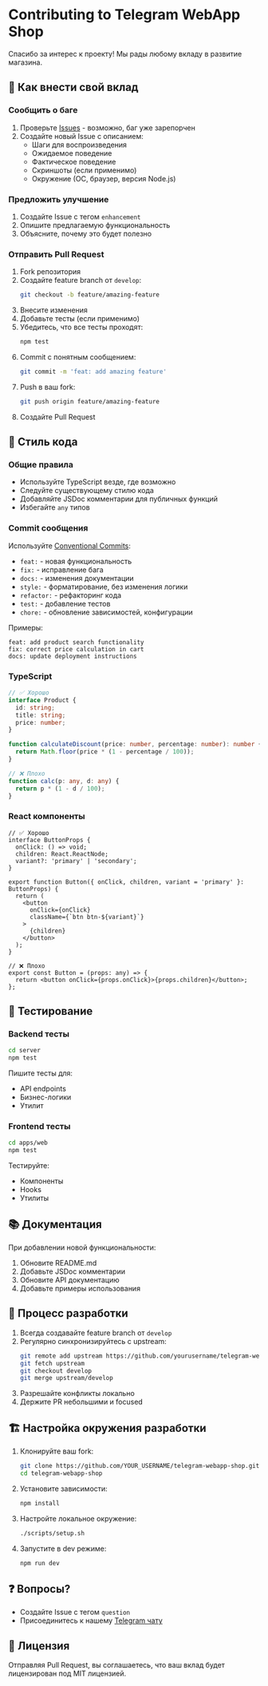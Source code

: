 # Contributing to Telegram WebApp Shop

Спасибо за интерес к проекту! Мы рады любому вкладу в развитие магазина.

## 🤝 Как внести свой вклад

### Сообщить о баге

1. Проверьте [Issues](https://github.com/yourusername/telegram-webapp-shop/issues) - возможно, баг уже зарепорчен
2. Создайте новый Issue с описанием:
   - Шаги для воспроизведения
   - Ожидаемое поведение
   - Фактическое поведение
   - Скриншоты (если применимо)
   - Окружение (ОС, браузер, версия Node.js)

### Предложить улучшение

1. Создайте Issue с тегом `enhancement`
2. Опишите предлагаемую функциональность
3. Объясните, почему это будет полезно

### Отправить Pull Request

1. Fork репозитория
2. Создайте feature branch от `develop`:
   ```bash
   git checkout -b feature/amazing-feature
   ```
3. Внесите изменения
4. Добавьте тесты (если применимо)
5. Убедитесь, что все тесты проходят:
   ```bash
   npm test
   ```
6. Commit с понятным сообщением:
   ```bash
   git commit -m 'feat: add amazing feature'
   ```
7. Push в ваш fork:
   ```bash
   git push origin feature/amazing-feature
   ```
8. Создайте Pull Request

## 📝 Стиль кода

### Общие правила

- Используйте TypeScript везде, где возможно
- Следуйте существующему стилю кода
- Добавляйте JSDoc комментарии для публичных функций
- Избегайте `any` типов

### Commit сообщения

Используйте [Conventional Commits](https://www.conventionalcommits.org/):

- `feat:` - новая функциональность
- `fix:` - исправление бага
- `docs:` - изменения документации
- `style:` - форматирование, без изменения логики
- `refactor:` - рефакторинг кода
- `test:` - добавление тестов
- `chore:` - обновление зависимостей, конфигурации

Примеры:
```
feat: add product search functionality
fix: correct price calculation in cart
docs: update deployment instructions
```

### TypeScript

```typescript
// ✅ Хорошо
interface Product {
  id: string;
  title: string;
  price: number;
}

function calculateDiscount(price: number, percentage: number): number {
  return Math.floor(price * (1 - percentage / 100));
}

// ❌ Плохо
function calc(p: any, d: any) {
  return p * (1 - d / 100);
}
```

### React компоненты

```tsx
// ✅ Хорошо
interface ButtonProps {
  onClick: () => void;
  children: React.ReactNode;
  variant?: 'primary' | 'secondary';
}

export function Button({ onClick, children, variant = 'primary' }: ButtonProps) {
  return (
    <button
      onClick={onClick}
      className={`btn btn-${variant}`}
    >
      {children}
    </button>
  );
}

// ❌ Плохо
export const Button = (props: any) => {
  return <button onClick={props.onClick}>{props.children}</button>;
};
```

## 🧪 Тестирование

### Backend тесты

```bash
cd server
npm test
```

Пишите тесты для:
- API endpoints
- Бизнес-логики
- Утилит

### Frontend тесты

```bash
cd apps/web
npm test
```

Тестируйте:
- Компоненты
- Hooks
- Утилиты

## 📚 Документация

При добавлении новой функциональности:

1. Обновите README.md
2. Добавьте JSDoc комментарии
3. Обновите API документацию
4. Добавьте примеры использования

## 🔄 Процесс разработки

1. Всегда создавайте feature branch от `develop`
2. Регулярно синхронизируйтесь с upstream:
   ```bash
   git remote add upstream https://github.com/yourusername/telegram-webapp-shop.git
   git fetch upstream
   git checkout develop
   git merge upstream/develop
   ```
3. Разрешайте конфликты локально
4. Держите PR небольшими и focused

## 🏗️ Настройка окружения разработки

1. Клонируйте ваш fork:
   ```bash
   git clone https://github.com/YOUR_USERNAME/telegram-webapp-shop.git
   cd telegram-webapp-shop
   ```

2. Установите зависимости:
   ```bash
   npm install
   ```

3. Настройте локальное окружение:
   ```bash
   ./scripts/setup.sh
   ```

4. Запустите в dev режиме:
   ```bash
   npm run dev
   ```

## ❓ Вопросы?

- Создайте Issue с тегом `question`
- Присоединитесь к нашему [Telegram чату](https://t.me/tgshop_dev)

## 📄 Лицензия

Отправляя Pull Request, вы соглашаетесь, что ваш вклад будет лицензирован под MIT лицензией.
